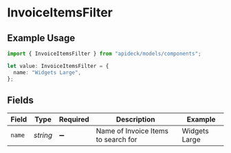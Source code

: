 # InvoiceItemsFilter

## Example Usage

```typescript
import { InvoiceItemsFilter } from "apideck/models/components";

let value: InvoiceItemsFilter = {
  name: "Widgets Large",
};
```

## Fields

| Field                               | Type                                | Required                            | Description                         | Example                             |
| ----------------------------------- | ----------------------------------- | ----------------------------------- | ----------------------------------- | ----------------------------------- |
| `name`                              | *string*                            | :heavy_minus_sign:                  | Name of Invoice Items to search for | Widgets Large                       |